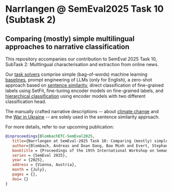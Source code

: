 # Narrlangen @ SemEval2025 Task 10 (Subtask 2)

## Comparing (mostly) simple multilingual approaches to narrative classification

This repository accompanies our contribution to SemEval 2025 Task 10, SubTask 2: Multlingual characterisation and extraction from online news.

Our [task solvers](task-solvers/) comprise simple (bag-of-words) machine learning [baselines](task-solvers/ml_baseline/), prompt engineering of LLMs (only for English), a zero-shot approach based on [sentence similarity](task-solvers/sentence-similarity/), direct classification of fine-grained labels using SetFit, fine-tuning encoder models on fine-grained labels, and [hierarchical classification](task-solvers/multi_label_hierarchical_model/) using encoder models with two different classification head.

The manually crafted narrative descriptions -- about [climate change](narrative-descriptions/Narrative_Description_ClimateChange-sentences.tsv) and the [War in Ukraine](narrative-descriptions/Narrative_Description_War_in_Ukraine-sentences.tsv) -- are solely used in the sentence similarity approach.

For more details, refer to our upcoming publication:

```bibtex
@inproceedings{BlombachETC-SemEval2025,
   title={Narrlangen at SemEval-2025 Task 10: Comparing (mostly) simple multilingual approaches to narrative classification},
   author={Blombach, Andreas and Doan Dang, Bao Minh and Evert, Stephanie and Fuchs, Tamara and Heinrich, Philipp and Kalashnikova, Olena and Unjum, Naveed},
   booktitle = {Proceedings of the 19th International Workshop on Semantic Evaluation},
   series = {SemEval 2025},
   year = {2025},
   address = {Vienna, Austria},
   month = {July},
   pages = {}, 
   doi= {} 
}
```
